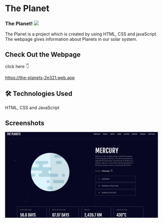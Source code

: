 # The Planet 
### The Planet!&nbsp;<img src="https://github.com/mayukhsil/mayukhsil/blob/master/Assets/Earth.gif" width="24px"> 
The Planet is a project which is created by using HTML, CSS and javaScript. The webpage gives information about Planets in our solar system.


## Check Out the Webpage
click here 👇

https://the-planets-2e321.web.app

## 🛠 Technologies Used
HTML, CSS and JavaScript

## Screenshots

![App Screenshot](https://github.com/dilipraj01/just_like_that/blob/main/webPage_screenShot.png)
